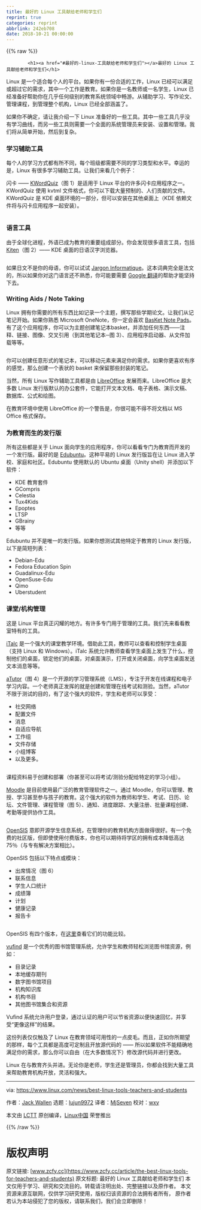 ```yaml
---
title: 最好的 Linux 工具献给老师和学生们
reprint: true
categories: reprint
abbrlink: 242eb708
date: 2018-10-21 00:00:00
---
```


{{% raw %}}

            <h1><a href="#最好的-linux-工具献给老师和学生们"></a>最好的 Linux 工具献给老师和学生们</h1>
<p>Linux 是一个适合每个人的平台。如果你有一份合适的工作，Linux 已经可以满足或超过它的需求，其中一个工作是教育。如果你是一名教师或一名学生，Linux 已经准备好帮助你在几乎任何级别的教育系统领域中畅游。从辅助学习、写作论文、管理课程，到管理整个机构，Linux 已经全部涵盖了。</p>
<p>如果你不确定，请让我介绍一下 Linux 准备好的一些工具。其中一些工具几乎没有学习曲线，而另一些工具则需要一个全面的系统管理员来安装、设置和管理。我们将从简单开始，然后到复杂。</p>
<h3><a href="#学习辅助工具"></a>学习辅助工具</h3>
<p>每个人的学习方式都有所不同，每个班级都需要不同的学习类型和水平。幸运的是，Linux 有很多学习辅助工具。让我们来看几个例子：</p>
<p>闪卡 —— <a href="https://edu.kde.org/kwordquiz/">KWordQuiz</a>（图 1）是适用于 Linux 平台的许多闪卡应用程序之一。KWordQuiz 使用 kvtml 文件格式，你可以下载大量预制的、人们贡献的文件。 KWordQuiz 是 KDE 桌面环境的一部分，但可以安装在其他桌面上（KDE 依赖文件将与闪卡应用程序一起安装）。</p>
<p><a href="https://camo.githubusercontent.com/2e4206e5a7a562a5afd614bab027d6487cb9c2c4/68747470733a2f2f6c636f6d2e7374617469632e6c696e7578666f756e642e6f72672f696d616765732f73746f726965732f34313337332f6b776f72647175697a2d736d2e706e67"><img src="https://p0.ssl.qhimg.com/t01c9a5cad75c5e57b6.png" alt=""></a></p>
<h3><a href="#语言工具"></a>语言工具</h3>
<p>由于全球化进程，外语已成为教育的重要组成部分。你会发现很多语言工具，包括 <a href="https://edu.kde.org/kiten/">Kiten</a>（图 2）—— KDE 桌面的日语汉字浏览器。</p>
<p><a href="https://camo.githubusercontent.com/9ef835f810499b31b241ff626953fb948ca37bec/68747470733a2f2f6c636f6d2e7374617469632e6c696e7578666f756e642e6f72672f696d616765732f73746f726965732f34313337332f6b6974656e2e6a7067"><img src="https://p0.ssl.qhimg.com/t01cc5703e49311ed42.jpg" alt=""></a></p>
<p>如果日文不是你的母语，你可以试试 <a href="http://jargon.asher256.com/index.php">Jargon Informatique</a>。这本词典完全是法文的，所以如果你对这门语言还不熟悉，你可能要需要 <a href="https://translate.google.com/">Google 翻译</a>的帮助才能坚持下去。</p>
<h3><a href="#writing-aids--note-taking"></a>Writing Aids / Note Taking</h3>
<p>Linux 拥有你需要的所有东西比如记录一个主题，撰写那些学期论文。让我们从记笔记开始。如果你熟悉 Microsoft OneNote，你一定会喜欢 <a href="http://basket.kde.org/">BasKet Note Pads</a>。有了这个应用程序，你可以为主题创建笔记本basket，并添加任何东西——注释、链接、图像、交叉引用（到其他笔记本─图 3）、应用程序启动器、从文件加载等等。</p>
<p><a href="https://camo.githubusercontent.com/7467047492980d304bfca935e7bdb63bf10e1957/68747470733a2f2f6c636f6d2e7374617469632e6c696e7578666f756e642e6f72672f696d616765732f73746f726965732f34313337332f6261736b65742e6a7067"><img src="https://p0.ssl.qhimg.com/t01108cbc7eb757d3a9.jpg" alt=""></a></p>
<p>你可以创建任意形式的笔记本，可以移动元素来满足你的需求。如果你更喜欢有序的感觉，那么创建一个表状的 basket 来保留那些封装的笔记。</p>
<p>当然，所有 Linux 写作辅助工具都是由 <a href="http://www.libreoffice.com">LibreOffice</a> 发展而来。LibreOffice 是大多数 Linux 发行版默认的办公套件，它能打开文本文档、电子表格、演示文稿、数据库、公式和绘图。</p>
<p>在教育环境中使用 LibreOffice 的一个警告是，你很可能不得不将文档以 MS Office 格式保存。</p>
<h3><a href="#为教育而生的发行版"></a>为教育而生的发行版</h3>
<p>所有这些都是关于 Linux 面向学生的应用程序，你可以看看专门为教育而开发的一个发行版。最好的是 <a href="http://www.edubuntu.org/">Edubuntu</a>。这种平易的 Linux 发行版旨在让 Linux 进入学校、家庭和社区。Edubuntu 使用默认的 Ubuntu 桌面（Unity shell）并添加以下软件：</p>
<ul>
<li>KDE 教育套件</li>
<li>GCompris</li>
<li>Celestia</li>
<li>Tux4Kids</li>
<li>Epoptes</li>
<li>LTSP</li>
<li>GBrainy</li>
<li>等等</li>
</ul>
<p>Edubuntu 并不是唯一的发行版。如果你想测试其他特定于教育的 Linux 发行版，以下是简短列表：</p>
<ul>
<li>Debian-Edu</li>
<li>Fedora Education Spin</li>
<li>Guadalinux-Edu</li>
<li>OpenSuse-Edu</li>
<li>Qimo</li>
<li>Uberstudent</li>
</ul>
<h3><a href="#课堂机构管理"></a>课堂/机构管理</h3>
<p>这是 Linux 平台真正闪耀的地方。有许多专门用于管理的工具。我们先来看看教室特有的工具。</p>
<p><a href="http://italc.sourceforge.net/">iTalc</a> 是一个强大的课堂教学环境。借助此工具，教师可以查看和控制学生桌面（支持 Linux 和 Windows）。iTalc 系统允许教师查看学生桌面上发生了什么，控制他们的桌面，锁定他们的桌面，对桌面演示，打开或关闭桌面，向学生桌面发送文本消息等等。</p>
<p><a href="http://www.atutor.ca/">aTutor</a>（图 4）是一个开源的学习管理系统（LMS），专注于开发在线课程和电子学习内容。一个老师真正发挥的就是创建和管理在线考试和测验。当然，aTutor 不限于测试的目的，有了这个强大的软件，学生和老师可以享受：</p>
<ul>
<li>社交网络</li>
<li>配置文件</li>
<li>消息</li>
<li>自适应导航</li>
<li>工作组</li>
<li>文件存储</li>
<li>小组博客</li>
<li>以及更多。</li>
</ul>
<p><a href="https://camo.githubusercontent.com/c623fe3b9c25501eb3d1b0bcf83758355c682499/68747470733a2f2f6c636f6d2e7374617469632e6c696e7578666f756e642e6f72672f696d616765732f73746f726965732f34313337332f617475746f722e706e67"><img src="https://p0.ssl.qhimg.com/t0103733088b936f7e2.png" alt=""></a></p>
<p>课程资料易于创建和部署（你甚至可以将考试/测验分配给特定的学习小组）。</p>
<p><a href="https://moodle.org/">Moodle</a> 是目前使用最广泛的教育管理软件之一。通过 Moodle，你可以管理、教授、学习甚至参与孩子的教育。这个强大的软件为教师和学生、考试、日历、论坛、文件管理、课程管理（图 5）、通知、进度跟踪、大量注册、批量课程创建、考勤等提供协作工具。</p>
<p><a href="https://camo.githubusercontent.com/4131c103a9f500da4b4f86d3d8185cba2c28f309/68747470733a2f2f6c636f6d2e7374617469632e6c696e7578666f756e642e6f72672f696d616765732f73746f726965732f34313337332f6d6f6f646c652e706e67"><img src="https://p0.ssl.qhimg.com/t010d76a9911edff591.png" alt=""></a></p>
<p><a href="http://www.opensis.com/">OpenSIS</a> 意即开源学生信息系统，在管理你的教育机构方面做得很好。有一个免费的社区版，但即使使用付费版本，你也可以期待将学区的拥有成本降低高达 75％（与专有解决方案相比）。</p>
<p>OpenSIS 包括以下特点或模块：</p>
<ul>
<li>出席情况（图 6）</li>
<li>联系信息</li>
<li>学生人口统计</li>
<li>成绩簿</li>
<li>计划</li>
<li>健康记录</li>
<li>报告卡</li>
</ul>
<p><a href="https://camo.githubusercontent.com/18e68f94266f533aa13a2af676ec2060faed09e0/68747470733a2f2f6c636f6d2e7374617469632e6c696e7578666f756e642e6f72672f696d616765732f73746f726965732f34313337332f6f70656e7369732e706e67"><img src="https://p0.ssl.qhimg.com/t014dc4754d76bd7b8d.png" alt=""></a></p>
<p>OpenSIS 有四个版本，在<a href="http://www.opensis.com/compare_edition.php">这里</a>查看它们的功能比较。</p>
<p><a href="http://vufind-org.github.io/vufind/">vufind</a> 是一个优秀的图书馆管理系统，允许学生和教师轻松浏览图书馆资源，例如：</p>
<ul>
<li>目录记录</li>
<li>本地缓存期刊</li>
<li>数字图书馆项目</li>
<li>机构知识库</li>
<li>机构书目</li>
<li>其他图书馆集合和资源</li>
</ul>
<p>Vufind 系统允许用户登录，通过认证的用户可以节省资源以便快速回忆，并享受“更像这样”的结果。</p>
<p>这份列表仅仅触及了 Linux 在教育领域可用性的一点皮毛。而且，正如你所期望的那样，每个工具都是高度可定制且开放源代码的 —— 所以如果软件不能精确地满足你的需求，那么你可以自由（在大多数情况下）修改源代码并进行更改。</p>
<p>Linux 在与教育齐头并进。无论你是老师，学生还是管理员，你都会找到大量工具来帮助教育机构开放，灵活和强大。</p>
<hr>
<p>via: <a href="https://www.linux.com/news/best-linux-tools-teachers-and-students">https://www.linux.com/news/best-linux-tools-teachers-and-students</a></p>
<p>作者：<a href="https://www.linux.com/users/jlwallen">Jack Wallen</a> 选题：<a href="https://github.com/lujun9972">lujun9972</a> 译者：<a href="https://github.com/MjSeven">MjSeven</a> 校对：<a href="https://github.com/wxy">wxy</a></p>
<p>本文由 <a href="https://github.com/LCTT/TranslateProject">LCTT</a> 原创编译，<a href="https://linux.cn/">Linux中国</a> 荣誉推出</p>

          
{{% /raw %}}

# 版权声明
原文链接: [www.zcfy.cc](https://www.zcfy.cc/article/the-best-linux-tools-for-teachers-and-students)
原文标题: 最好的 Linux 工具献给老师和学生们
本文仅用于学习、研究和交流目的。转载请注明出处、完整链接以及原作者。
本文资源来源互联网，仅供学习研究使用，版权归该资源的合法拥有者所有，
原作者若认为本站侵犯了您的版权，请联系我们，我们会立即删除！
